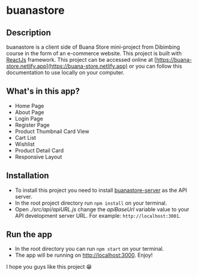 # buanastore

## Description

buanastore is a client side of Buana Store mini-project from Dibimbing course in the form of an e-commerce website. This project is built with [ReactJs](https://reactjs.org/) framework.
This project can be accessed online at [https://buana-store.netlify.app](https://buana-store.netlify.app) or you can follow this documentation to use locally on your computer.

## What's in this app?

- Home Page
- About Page
- Login Page
- Register Page
- Product Thumbnail Card View
- Cart List
- Wishlist
- Product Detail Card
- Responsive Layout

## Installation

- To install this project you need to install [buanastore-server](https://github.com/bhaktibuana/buanastore-server) as the API server.
- In the root project directory run `npm install` on your terminal.
- Open *./src/api/apiURL.js* change the *apiBaseUrl* variable value to your API development server URL. For example: `http://localhost:3001`.

## Run the app
- In the root directory you can run `npm start` on your terminal.
- The app will be running on [http://localhost:3000](http://localhost:3000). Enjoy!

I hope you guys like this project :grin:
